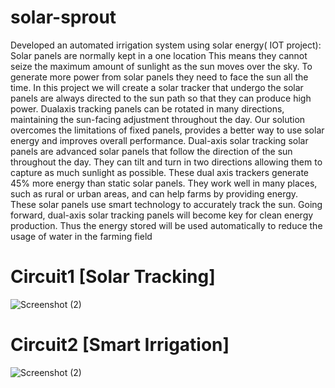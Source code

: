 # solar-sprout
Developed an automated irrigation system using solar energy( IOT project): Solar panels are normally kept in a one location This means they cannot seize the maximum amount of sunlight as the sun moves over the sky. To generate more power from solar panels they need to face the sun all the time. In this project we will create a solar tracker that undergo the solar panels are always directed to the sun path so that they can produce high power. Dualaxis tracking panels can be rotated in many directions, maintaining the sun-facing adjustment throughout the day. Our solution overcomes the limitations of fixed panels, provides a better way to use solar energy and improves overall performance. Dual-axis solar tracking solar panels are advanced solar panels that follow the direction of the sun throughout the day. They can tilt and turn in two directions allowing them to capture as much sunlight as possible. These dual axis trackers generate 45% more energy than static solar panels. They work well in many places, such as rural or urban areas, and can help farms by providing energy. These solar panels use smart technology to accurately track the sun. Going forward, dual-axis solar tracking panels will become key for clean energy production. Thus the energy stored will be used automatically to reduce the usage of water in the farming field
# Circuit1 [Solar Tracking]
![Screenshot (2)](https://github.com/user-attachments/assets/e104eb0f-4374-466b-bf25-9ddece69732a)
# Circuit2 [Smart Irrigation]
![Screenshot (2)](https://github.com/user-attachments/assets/99ba1197-6cc7-4370-ba06-c142314f8e90)



